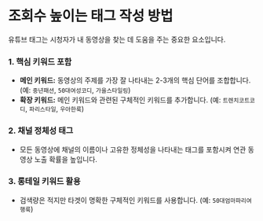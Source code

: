 # 조회수 높이는 태그 작성 방법

유튜브 태그는 시청자가 내 동영상을 찾는 데 도움을 주는 중요한 요소입니다.

### 1. 핵심 키워드 포함

*   **메인 키워드:** 동영상의 주제를 가장 잘 나타내는 2-3개의 핵심 단어를 조합합니다. (예: `중년패션`, `50대여성코디`, `가을스타일링`)
*   **확장 키워드:** 메인 키워드와 관련된 구체적인 키워드를 추가합니다. (예: `트렌치코트코디`, `파리스타일`, `우아한룩`)

### 2. 채널 정체성 태그

*   모든 동영상에 채널의 이름이나 고유한 정체성을 나타내는 태그를 포함시켜 연관 동영상 노출 확률을 높입니다.

### 3. 롱테일 키워드 활용

*   검색량은 적지만 타겟이 명확한 구체적인 키워드를 사용합니다. (예: `50대엄마파리여행룩`)
